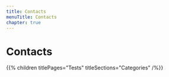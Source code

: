 ```yaml
---
title: Contacts
menuTitle: Contacts
chapter: true
---
```


# Contacts

{{% children titlePages="Tests" titleSections="Categories" /%}}